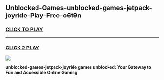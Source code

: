 
## Unblocked-Games-unblocked-games-jetpack-joyride-Play-Free-o6t9n
<h3>
<a href="https://premium76.site?title=unblocked-games-jetpack-joyride&ref=17A">CLICK TO PLAY</a></h3>
<hr>

<h3>
<a href="https://premium76.site?title=unblocked-games-jetpack-joyride&ref=17A">CLICK 2 PLAY</a>
  
</h3>

<a href="https://premium76.site?title=unblocked-games-jetpack-joyride&ref=17A"><img src="https://clearcache.store/games.png"></a>


**unblocked-games-jetpack-joyride games unblocked: Your Gateway to Fun and Accessible Online Gaming**
